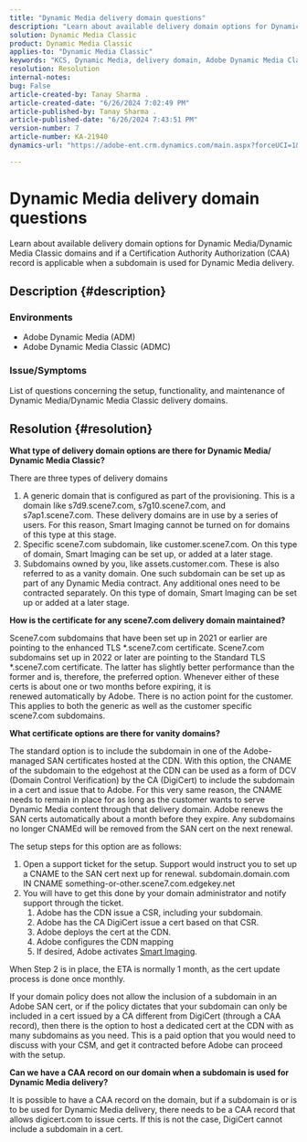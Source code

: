 ```yaml
---
title: "Dynamic Media delivery domain questions"
description: "Learn about available delivery domain options for Dynamic Media/Dynamic Media Classic domains."
solution: Dynamic Media Classic
product: Dynamic Media Classic
applies-to: "Dynamic Media Classic"
keywords: "KCS, Dynamic Media, delivery domain, Adobe Dynamic Media Classic, Scene7, FAQ, Adobe Dynamic Media"
resolution: Resolution
internal-notes: 
bug: False
article-created-by: Tanay Sharma .
article-created-date: "6/26/2024 7:02:49 PM"
article-published-by: Tanay Sharma .
article-published-date: "6/26/2024 7:43:51 PM"
version-number: 7
article-number: KA-21940
dynamics-url: "https://adobe-ent.crm.dynamics.com/main.aspx?forceUCI=1&pagetype=entityrecord&etn=knowledgearticle&id=e28c26ac-ee33-ef11-8409-000d3a5b439f"

---
```

# Dynamic Media delivery domain questions


Learn about available delivery domain options for Dynamic Media/Dynamic Media Classic domains and if a Certification Authority Authorization (CAA) record is applicable when a subdomain is used for Dynamic Media delivery.

## Description {#description}


### Environments

- Adobe Dynamic Media (ADM)
- Adobe Dynamic Media Classic (ADMC)


### Issue/Symptoms

List of questions concerning the setup, functionality, and maintenance of Dynamic Media/Dynamic Media Classic delivery domains.


## Resolution {#resolution}


<b>What type of delivery domain options are there for Dynamic Media/ Dynamic Media Classic?</b>

There are three types of delivery domains

1. A generic domain that is configured as part of the provisioning. This is a domain like s7d9.scene7.com, s7g10.scene7.com, and s7ap1.scene7.com. These delivery domains are in use by a series of users. For this reason, Smart Imaging cannot be turned on for domains of this type at this stage.
2. Specific scene7.com subdomain, like customer.scene7.com. On this type of domain, Smart Imaging can be set up, or added at a later stage.
3. Subdomains owned by you, like assets.customer.com. These is also referred to as a vanity domain. One such subdomain can be set up as part of any Dynamic Media contract. Any additional ones need to be contracted separately. On this type of domain, Smart Imaging can be set up or added at a later stage.


<b>How is the certificate for any scene7.com delivery domain maintained?</b>

Scene7.com subdomains that have been set up in 2021 or earlier are pointing to the enhanced TLS \*.scene7.com certificate. Scene7.com subdomains set up in 2022 or later are pointing to the Standard TLS \*.scene7.com certificate. The latter has slightly better performance than the former and is, therefore, the preferred option. Whenever either of these certs is about one or two months before expiring, it is renewed automatically by Adobe. There is no action point for the customer. This applies to both the generic as well as the customer specific scene7.com subdomains.

<b>What certificate options are there for vanity domains?</b>

The standard option is to include the subdomain in one of the Adobe-managed SAN certificates hosted at the CDN. With this option, the CNAME of the subdomain to the edgehost at the CDN can be used as a form of DCV (Domain Control Verification) by the CA (DigiCert) to include the subdomain in a cert and issue that to Adobe. For this very same reason, the CNAME needs to remain in place for as long as the customer wants to serve Dynamic Media content through that delivery domain. Adobe renews the SAN certs automatically about a month before they expire. Any subdomains no longer CNAMEd will be removed from the SAN cert on the next renewal.

The setup steps for this option are as follows:

1. Open a support ticket for the setup.    Support would instruct you to set up a CNAME to the SAN cert next up for renewal.
    subdomain.domain.com IN CNAME something-or-other.scene7.com.edgekey.net
2. You will have to get this done by your domain administrator and notify support through the ticket.
    1. Adobe has the CDN issue a CSR, including your subdomain.
    2. Adobe has the CA DigiCert issue a cert based on that CSR.
    3. Adobe deploys the cert at the CDN.
    4. Adobe configures the CDN mapping
    5. If desired, Adobe activates [Smart Imaging](https://experienceleague.adobe.com/en/docs/experience-manager-65/content/assets/dynamic/imaging-faq).


When Step 2 is in place, the ETA is normally   1 month, as the cert update process is done once monthly.

If your domain policy does not allow the inclusion of a subdomain in an Adobe SAN cert, or if the policy dictates that your subdomain can only be included in a cert issued by a CA different from DigiCert (through a CAA record), then there is the option to host a dedicated cert at the CDN with as many subdomains as you need. This is a paid option that you would need to discuss with your CSM, and get it contracted before Adobe can proceed with the setup.

<b>Can we have a CAA record on our domain when a subdomain is used for Dynamic Media delivery?</b>

It is possible to have a CAA record on the domain, but if a subdomain is or is to be used for Dynamic Media delivery, there needs to be a CAA record that allows digicert.com to issue certs. If this is not the case, DigiCert cannot include a subdomain in a cert.



